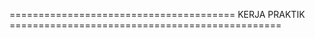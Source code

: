 ======================================= KERJA PRAKTIK ===============================================
